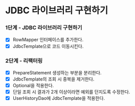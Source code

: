 # JDBC 라이브러리 구현하기

### 1단계 - JDBC 라이브러리 구현하기

- [x] RowMapper 인터페이스를 추가한다.
- [x] JdbcTemplate으로 코드 이동시킨다.

### 2단계 - 리팩터링

- [x] PrepareStatement 생성하는 부분을 분리한다.
- [x] JdbcTemplate의 조회 시 중복을 제거한다.
- [x] Optional을 적용한다.
- [x] 단일 조회 시 결과가 2개 이상이라면 예외를 던지도록 수정한다.
- [x] UserHistoryDao에 JdbcTemplate을 적용한다.
